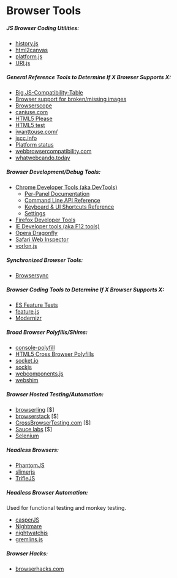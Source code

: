 # Browser Tools

##### JS Browser Coding Utilities:

* [history.js](https://github.com/browserstate/history.js)
* [html2canvas](https://github.com/niklasvh/html2canvas)
* [platform.js](https://github.com/bestiejs/platform.js)
* [URI.js](http://medialize.github.io/URI.js/)

##### General Reference Tools to Determine If X Browser Supports X:

* [Big JS-Compatibility-Table](http://compatibility.shwups-cms.ch/en/home)
* [Browser support for broken/missing images](http://codepen.io/bartveneman/full/qzCte/)
* [Browserscope](http://www.browserscope.org/)
* [caniuse.com](http://caniuse.com/)
* [HTML5 Please](http://html5please.com/)
* [HTML5 test](https://html5test.com/)
* [iwanttouse.com/](http://www.iwanttouse.com/)
* [jscc.info](http://jscc.info/)
* [Platform status](https://dev.modern.ie/platform/status/)
* [webbrowsercompatibility.com](http://www.webbrowsercompatibility.com/)
* [whatwebcando.today](https://whatwebcando.today/)

##### Browser Development/Debug Tools:

* [Chrome Developer Tools (aka DevTools)](https://developers.google.com/web/tools/?hl=en)
    - [Per-Panel Documentation](https://developers.google.com/web/tools/chrome-devtools/#docs)
    - [Command Line API Reference](https://developers.google.com/web/tools/javascript/command-line/command-line-reference?hl=en)
    - [Keyboard & UI Shortcuts Reference](https://developers.google.com/web/tools/iterate/inspect-styles/shortcuts)
    - [Settings](https://developer.chrome.com/devtools/docs/settings)
* [Firefox Developer Tools](https://developer.mozilla.org/en-US/docs/Tools)
* [IE Developer tools (aka F12 tools)](https://dev.modern.ie/platform/documentation/f12-devtools-guide/)
* [Opera Dragonfly](http://www.opera.com/dragonfly/)
* [Safari Web Inspector](https://developer.apple.com/safari/tools/)
* [vorlon.js](http://vorlonjs.com/)

##### Synchronized Browser Tools:

* [Browsersync](http://www.browsersync.io/)

##### Browser Coding Tools to Determine If X Browser Supports X:

* [ES Feature Tests](https://featuretests.io/)
* [feature.js](http://featurejs.com/)
* [Modernizr](https://modernizr.com/)

##### Broad Browser Polyfills/Shims:

* [console-polyfill](https://github.com/paulmillr/console-polyfill)
* [HTML5 Cross Browser Polyfills](https://github.com/Modernizr/Modernizr/wiki/HTML5-Cross-browser-Polyfills)
* [socket.io](http://socket.io/)
* [sockjs](https://github.com/sockjs/sockjs-client)
* [webcomponents.js](https://github.com/WebComponents/webcomponentsjs)
* [webshim](https://afarkas.github.io/webshim/demos/)

##### Browser Hosted Testing/Automation:

* [browserling](https://www.browserling.com/) [$]
* [browserstack](https://www.browserstack.com) [$]
* [CrossBrowserTesting.com](http://crossbrowsertesting.com/) [$]
* [Sauce labs](https://saucelabs.com/) [$]
* [Selenium](http://www.seleniumhq.org/)

##### Headless Browsers:

* [PhantomJS](http://phantomjs.org/)
* [slimerjs](http://slimerjs.org/)
* [TrifleJS](http://triflejs.org/)

##### Headless Browser Automation:

Used for functional testing and monkey testing.

* [casperJS](http://casperjs.org/)
* [Nightmare](https://github.com/segmentio/nightmare)
* [nightwatchjs](http://nightwatchjs.org/)
* [gremlins.js](https://github.com/marmelab/gremlins.js)

##### Browser Hacks:

* [browserhacks.com](http://browserhacks.com/)

































 






